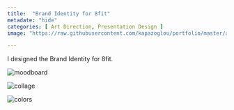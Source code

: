 ```yaml
---
title:  "Brand Identity for 8fit"
metadate: "hide"
categories: [ Art Direction, Presentation Design ]
image: "https://raw.githubusercontent.com/kapazoglou/portfolio/master/assets/images/item/8fit-artDir-prezDes-1.png"

---
```


I designed the Brand Identity for 8fit.

![moodboard](https://raw.githubusercontent.com/kapazoglou/portfolio/master/assets/images/item/8fit-artDir-prezDes-2.png)

![collage](https://raw.githubusercontent.com/kapazoglou/portfolio/master/assets/images/item/8fit-artDir-prezDes-3.png)

![colors](https://raw.githubusercontent.com/kapazoglou/portfolio/master/assets/images/item/8fit-artDir-prezDes-4.png)
